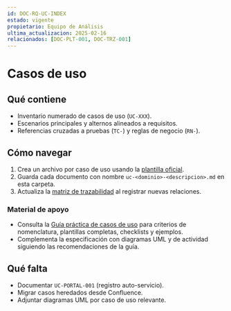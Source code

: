 ```yaml
---
id: DOC-RQ-UC-INDEX
estado: vigente
propietario: Equipo de Análisis
ultima_actualizacion: 2025-02-16
relacionados: [DOC-PLT-001, DOC-TRZ-001]
---
```

# Casos de uso

## Qué contiene
- Inventario numerado de casos de uso (`UC-XXX`).
- Escenarios principales y alternos alineados a requisitos.
- Referencias cruzadas a pruebas (`TC-`) y reglas de negocio (`RN-`).

## Cómo navegar
1. Crea un archivo por caso de uso usando la [plantilla oficial](../../01-gobernanza/plantillas/caso-uso-template.md).
2. Guarda cada documento con nombre `uc-<dominio>-<descripcion>.md` en esta carpeta.
3. Actualiza la [matriz de trazabilidad](../trazabilidad.md) al registrar nuevas relaciones.

### Material de apoyo
- Consulta la [Guía práctica de casos de uso](./guia-practica.md) para criterios de nomenclatura, plantillas completas, checklists y ejemplos.
- Complementa la especificación con diagramas UML y de actividad siguiendo las recomendaciones de la guía.

## Qué falta
- Documentar `UC-PORTAL-001` (registro auto-servicio).
- Migrar casos heredados desde Confluence.
- Adjuntar diagramas UML por caso de uso relevante.
